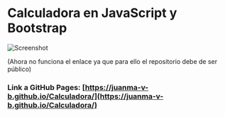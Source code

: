 # Calculadora en JavaScript y Bootstrap

![Screenshot](https://github.com/Juanma-v-b/Calculadora/blob/main/screenshot.png?raw=true)


(Ahora no funciona el enlace ya que para ello el repositorio debe de ser público)
### Link a GitHub Pages: [https://juanma-v-b.github.io/Calculadora/](https://juanma-v-b.github.io/Calculadora/)
